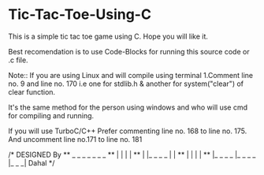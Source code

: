 # Tic-Tac-Toe-Using-C
This is a simple tic tac toe game using C. Hope you will like it.

Best recomendation is to use Code-Blocks for running this source code or .c file. 

Note::
If you are using Linux and will compile using terminal
1.Comment line no. 9 and line no. 170
  i.e one for stdlib.h & another for system("clear") of clear function.
  
It's the same method for the person using windows and who will use cmd for compiling and running.

If you will use TurboC/C++
Prefer commenting line no. 168 to line no. 175.
And uncomment line no.171 to line no. 181

/* DESIGNED By
**            _ _ _ _      _ _ _
** |         |            |     |
** |         |_ _ _ _     |     |
** |         |            |     |
** |_ _ _ _  |_ _ _ _     |_ _ _| Dahal
*/
